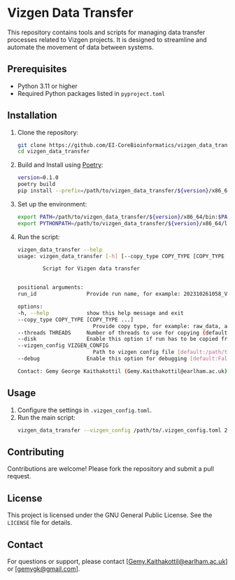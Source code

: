 # Vizgen Data Transfer

This repository contains tools and scripts for managing data transfer processes related to Vizgen projects. It is designed to streamline and automate the movement of data between systems.


## Prerequisites

- Python 3.11 or higher
- Required Python packages listed in `pyproject.toml`

## Installation

1. Clone the repository:
    ```bash
    git clone https://github.com/EI-CoreBioinformatics/vizgen_data_transfer.git
    cd vizgen_data_transfer
    ```
2. Build and Install using [Poetry](https://python-poetry.org/docs/#installation):
    ```bash
    version=0.1.0
    poetry build
    pip install --prefix=/path/to/vizgen_data_transfer/${version}/x86_64 -U dist/*whl
    ```
3. Set up the environment:
    ```bash
    export PATH=/path/to/vizgen_data_transfer/${version}/x86_64/bin:$PATH
    export PYTHONPATH=/path/to/vizgen_data_transfer/${version}/x86_64/lib/python3*/site-packages:$PYTHONPATH
    ```
4. Run the script:
    ```bash
    vizgen_data_transfer --help
    usage: vizgen_data_transfer [-h] [--copy_type COPY_TYPE [COPY_TYPE ...]] [--threads THREADS] [--disk] [--vizgen_config VIZGEN_CONFIG] [--debug] run_id

            Script for Vizgen data transfer


    positional arguments:
    run_id                Provide run name, for example: 202310261058_VZGEN1_VMSC10202

    options:
    -h, --help            show this help message and exit
    --copy_type COPY_TYPE [COPY_TYPE ...]
                            Provide copy type, for example: raw_data, analysis, output (default: ['raw_data', 'analysis', 'output'])
    --threads THREADS     Number of threads to use for copying (default: 8)
    --disk                Enable this option if run has to be copied from the Windows external Hard disk 'G:\Vizgen data Z drive' instead of the default Z: Drive on the analysis machine [default:False]
    --vizgen_config VIZGEN_CONFIG
                            Path to vizgen config file [default:/path/to/vizgen_data_transfer/dev/x86_64/lib/python3*/site-packages/vizgen_data_transfer/etc/.vizgen_config.toml]
    --debug               Enable this option for debugging [default:False]

    Contact: Gemy George Kaithakottil (Gemy.Kaithakottil@earlham.ac.uk)
    ```

## Usage

1. Configure the settings in `.vizgen_config.toml`.
2. Run the main script:
    ```bash
    vizgen_data_transfer --vizgen_config /path/to/.vizgen_config.toml 202310261058_VZGEN1_VMSC10202
    ```

## Contributing

Contributions are welcome! Please fork the repository and submit a pull request.

## License

This project is licensed under the GNU General Public License. See the `LICENSE` file for details.

## Contact

For questions or support, please contact [Gemy.Kaithakottil@earlham.ac.uk] or [gemygk@gmail.com].

